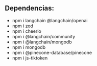 ## Dependencias:
- npm i langchain @langchain/openai
- npm i zod
- npm i cheerio 
- npm i @langchain/community
- npm i @langchain/mongodb
- npm i mongodb
- npm i @pinecone-database/pinecone 
- npm i js-tiktoken